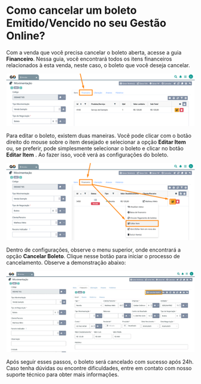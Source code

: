 # Como cancelar um boleto Emitido/Vencido no seu Gestão Online?

Com a venda que você precisa cancelar o boleto aberta, acesse a guia **Financeiro**. Nessa guia, você encontrará todos os itens financeiros relacionados à esta venda, neste caso, o boleto que você deseja cancelar.

![](/erp-v2/assets/guia_utilizacao/como_cancelar_boleto_emitido_01.png)

Para editar o boleto, existem duas maneiras. Você pode clicar com o botão direito do mouse sobre o item desejado e selecionar a opção **Editar Item** ou, se preferir, pode simplesmente selecionar o boleto e clicar no botão **Editar Item** . Ao fazer isso, você verá as configurações do boleto.

![](/erp-v2/assets/guia_utilizacao/como_cancelar_boleto_emitido_02.png)

Dentro de configurações, observe o menu superior, onde encontrará a opção **Cancelar Boleto**. Clique nesse botão para iniciar o processo de cancelamento. Observe a demonstração abaixo:

![](/erp-v2/assets/guia_utilizacao/como_cancelar_boleto_emitido_03.gif)

Após seguir esses passos, o boleto será cancelado com sucesso após 24h. Caso tenha dúvidas ou encontre dificuldades, entre em contato com nosso suporte técnico para obter mais informações.